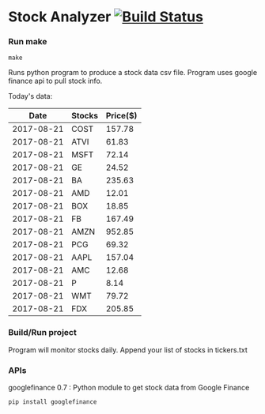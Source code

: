 # Stock Analyzer [![Build Status](https://travis-ci.org/ogoyal/StockAnalyzer.svg?branch=master)](https://travis-ci.org/ogoyal/StockAnalyzer)

### Run make
```
make
```

Runs python program to produce a stock data csv file. Program uses google finance api to pull stock info.

Today's data:

| Date| Stocks| Price($) | 
| --- | --- | ---  | 
| 2017-08-21| COST| 157.78 | 
| 2017-08-21| ATVI| 61.83 | 
| 2017-08-21| MSFT| 72.14 | 
| 2017-08-21| GE| 24.52 | 
| 2017-08-21| BA| 235.63 | 
| 2017-08-21| AMD| 12.01 | 
| 2017-08-21| BOX| 18.85 | 
| 2017-08-21| FB| 167.49 | 
| 2017-08-21| AMZN| 952.85 | 
| 2017-08-21| PCG| 69.32 | 
| 2017-08-21| AAPL| 157.04 | 
| 2017-08-21| AMC| 12.68 | 
| 2017-08-21| P| 8.14 | 
| 2017-08-21| WMT| 79.72 | 
| 2017-08-21| FDX| 205.85 | 

### Build/Run project

Program will monitor stocks daily. Append your list of stocks in tickers.txt

### APIs
googlefinance 0.7 : Python module to get stock data from Google Finance

```
pip install googlefinance
```

